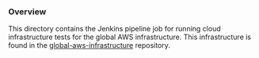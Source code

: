 ### Overview

This directory contains the Jenkins pipeline job for running cloud infrastructure tests for the global AWS 
infrastructure.  This infrastructure is found in the 
[global-aws-infrastructure](https://github.com/AJarombek/global-aws-infrastructure) repository.